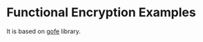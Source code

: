 # Functional Encryption Examples
It is based on [gofe](https://github.com/fentec-project/gofe) library.
